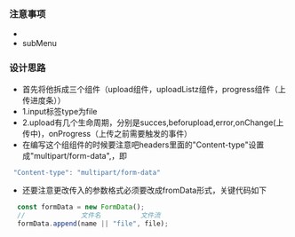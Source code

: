 ### 注意事项
  - 
  - subMenu
### 设计思路
  - 首先将他拆成三个组件（upload组件，uploadListz组件，progress组件（上传进度条））
  - 1.input标签type为file
  - 2.upload有几个生命周期，分别是succes,beforupload,error,onChange(上传中)，onProgress（上传之前需要触发的事件）
  - 在编写这个组组件的时候要注意吧headers里面的"Content-type"设置成"multipart/form-data",，即
  ```js
   "Content-type": "multipart/form-data"
  ```
  - 还要注意更改传入的参数格式必须要改成fromData形式，关键代码如下

  ```js
    const formData = new FormData();
    //              文件名          文件流
    formData.append(name || "file", file);
  ```